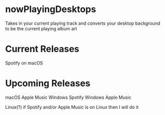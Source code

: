 # nowPlayingDesktops

Takes in your current playing track and converts your desktop background to be the current playing album art

# Current Releases
Spotify on macOS

# Upcoming Releases
macOS Apple Music
Windows Spotify
Windows Apple Music

Linux(?) if Spotify and/or Apple Music is on Linux then I will do it
